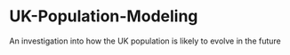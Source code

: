 # UK-Population-Modeling
An investigation into how the UK population is likely to evolve in the future
